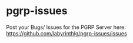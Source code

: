 # pgrp-issues
Post your Bugs/ Issues for the PGRP Server here: https://github.com/labyrinthlg/pgrp-issues/issues
